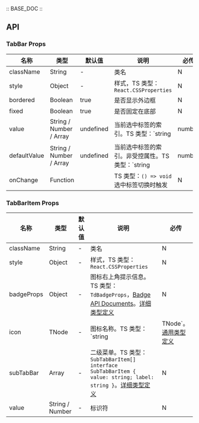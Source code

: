 :: BASE_DOC ::

## API

### TabBar Props

名称 | 类型 | 默认值 | 说明 | 必传
-- | -- | -- | -- | --
className | String | - | 类名 | N
style | Object | - | 样式，TS 类型：`React.CSSProperties` | N
bordered | Boolean | true | 是否显示外边框 | N
fixed | Boolean | true | 是否固定在底部 | N
value | String / Number / Array | undefined | 当前选中标签的索引。TS 类型：`string | number | Array<string | number>` | N
defaultValue | String / Number / Array | undefined | 当前选中标签的索引。非受控属性。TS 类型：`string | number | Array<string | number>` | N
onChange | Function |  | TS 类型：`() => void`<br/>选中标签切换时触发 | N

### TabBarItem Props

名称 | 类型 | 默认值 | 说明 | 必传
-- | -- | -- | -- | --
className | String | - | 类名 | N
style | Object | - | 样式，TS 类型：`React.CSSProperties` | N
badgeProps | Object | - | 图标右上角提示信息。TS 类型：`TdBadgeProps`，[Badge API Documents](./badge?tab=api)。[详细类型定义](https://github.com/TDesignOteam/tdesign-mobile-react/tree/develop/src/tab-bar/type.ts) | N
icon | TNode | - | 图标名称。TS 类型：`string | TNode`。[通用类型定义](https://github.com/TDesignOteam/tdesign-mobile-react/blob/develop/src/common.ts) | N
subTabBar | Array | - | 二级菜单。TS 类型：`SubTabBarItem[] ` `interface SubTabBarItem { value: string; label: string }`。[详细类型定义](https://github.com/TDesignOteam/tdesign-mobile-react/tree/develop/src/tab-bar/type.ts) | N
value | String / Number | - | 标识符 | N
